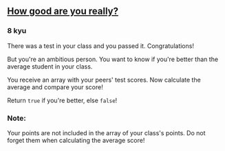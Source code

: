 <h2><a href=https://www.codewars.com/kata/5601409514fc93442500010b/train/ruby target="_blank">How good are you really?</a></h2><h3>8 kyu</h3><p>There was a test in your class and you passed it. Congratulations!</p><p>But you're an ambitious person. You want to know if you're better than the average student in your class.</p><p>You receive an array with your peers' test scores. Now calculate the average and compare your score!</p><p>Return <code>true</code> if you're better, else <code>false</code>!</p><h3 id="note">Note:</h3><p>Your points are not included in the array of your class's points. Do not forget them when calculating the average score!</p>